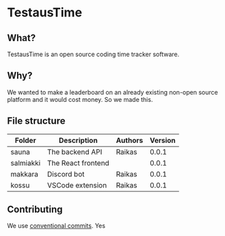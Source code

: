 # TestausTime
## What?
TestausTime is an open source coding time tracker software.

## Why?
We wanted to make a leaderboard on an already existing non-open source platform and it would cost money. So we made this.
## File structure

| Folder    | Description      | Authors | Version |
|-----------|------------------|---------|---------|
| sauna     | The backend API  | Raikas  | 0.0.1   |
| salmiakki | The React frontend     |         | 0.0.1   |
| makkara   | Discord bot      | Raikas  | 0.0.1   |
| kossu     | VSCode extension | Raikas  | 0.0.1   |

## Contributing
We use [conventional commits](https://www.conventionalcommits.org/en/v1.0.0-beta.2/).
Yes
